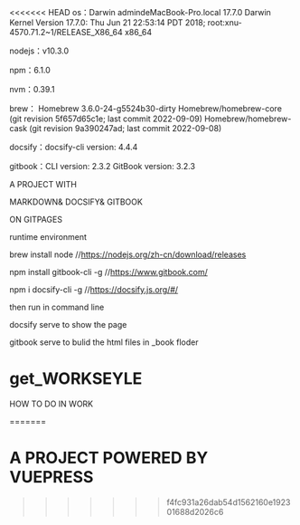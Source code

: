 <<<<<<< HEAD
os：Darwin admindeMacBook-Pro.local 17.7.0 Darwin Kernel Version 17.7.0: Thu Jun 21 22:53:14 PDT 2018; root:xnu-4570.71.2~1/RELEASE_X86_64 x86_64


nodejs：v10.3.0

npm：6.1.0

nvm：0.39.1

brew： Homebrew 3.6.0-24-g5524b30-dirty
      Homebrew/homebrew-core (git revision 5f657d65c1e; last commit 2022-09-09)
      Homebrew/homebrew-cask (git revision 9a390247ad; last commit 2022-09-08)


docsify：docsify-cli version:
  4.4.4

gitbook：CLI version: 2.3.2
GitBook version: 3.2.3





A PROJECT WITH 

MARKDOWN&
DOCSIFY&
GITBOOK 

ON GITPAGES



runtime environment


brew install node //https://nodejs.org/zh-cn/download/releases


npm install gitbook-cli -g  //https://www.gitbook.com/


npm i docsify-cli -g  //https://docsify.js.org/#/




then run in command line


docsify serve to show the page


gitbook serve to bulid the html files in _book floder
# get_WORKSEYLE
HOW TO DO IN WORK

=======
# A PROJECT POWERED BY VUEPRESS
>>>>>>> f4fc931a26dab54d1562160e192301688d2026c6
